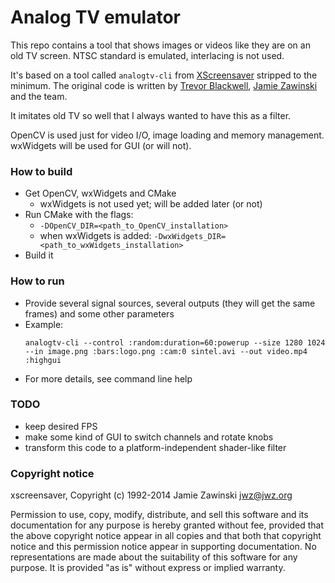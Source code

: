# Analog TV emulator

This repo contains a tool that shows images or videos like they are on an old TV screen. NTSC standard is emulated, interlacing is not used.

It's based on a tool called `analogtv-cli` from [XScreensaver](https://www.jwz.org/xscreensaver/) stripped to the minimum.
The original code is written by [Trevor Blackwell](https://tlb.org/), [Jamie Zawinski](https://jwz.org/) and the team.

It imitates old TV so well that I always wanted to have this as a filter.

OpenCV is used just for video I/O, image loading and memory management.
wxWidgets will be used for GUI (or will not).

### How to build
* Get OpenCV, wxWidgets and CMake
  - wxWidgets is not used yet; will be added later (or not)
* Run CMake with the flags:
  - `-DOpenCV_DIR=<path_to_OpenCV_installation>`
  - when wxWidgets is added: `-DwxWidgets_DIR=<path_to_wxWidgets_installation>`
* Build it

### How to run
* Provide several signal sources, several outputs (they will get the same frames) and some other parameters
* Example:
  ```
  analogtv-cli --control :random:duration=60:powerup --size 1280 1024 --in image.png :bars:logo.png :cam:0 sintel.avi --out video.mp4 :highgui
  ```
* For more details, see command line help

### TODO
* keep desired FPS
* make some kind of GUI to switch channels and rotate knobs
* transform this code to a platform-independent shader-like filter

### Copyright notice

xscreensaver, Copyright (c) 1992-2014 Jamie Zawinski <jwz@jwz.org>

Permission to use, copy, modify, distribute, and sell this software and its
documentation for any purpose is hereby granted without fee, provided that
the above copyright notice appear in all copies and that both that
copyright notice and this permission notice appear in supporting
documentation.  No representations are made about the suitability of this
software for any purpose.  It is provided "as is" without express or 
implied warranty.